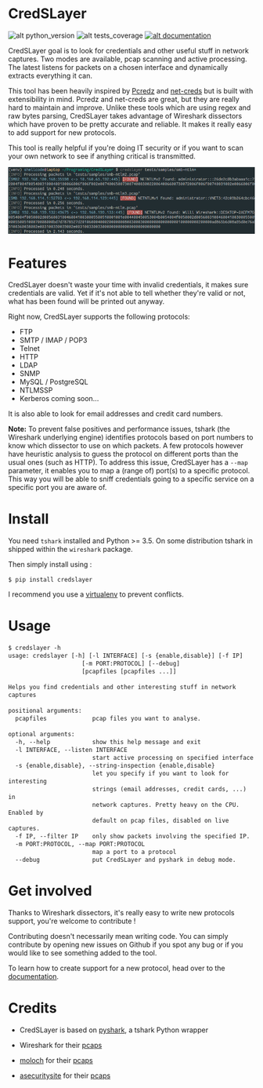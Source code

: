 # CredSLayer

![alt python_version](https://img.shields.io/badge/python-3.5+-informational.svg?style=for-the-badge)
![alt tests_coverage](https://img.shields.io/badge/tests%20coverage-94%25-success.svg?style=for-the-badge)
[![alt documentation](https://img.shields.io/badge/documentation-critical.svg?style=for-the-badge)](https://shellcode33.github.io/CredSLayer/)

CredSLayer goal is to look for credentials and other useful stuff in network captures. Two modes are available, pcap scanning and active processing. The latest listens for packets on a chosen interface and dynamically extracts everything it can.

This tool has been heavily inspired by [Pcredz](https://github.com/lgandx/PCredz) and [net-creds](https://github.com/DanMcInerney/net-creds) but is built with extensibility in mind.
Pcredz and net-creds are great, but they are really hard to maintain and improve.
Unlike these tools which are using regex and raw bytes parsing, CredSLayer takes advantage of Wireshark dissectors which have proven to be pretty accurate and reliable.
It makes it really easy to add support for new protocols.


This tool is really helpful if you're doing IT security or if you want to scan your own network to see if anything critical is transmitted.

![alt credslayer_output_example](https://github.com/ShellCode33/CredSLayer/raw/master/docs/example.png)

# Features

CredSLayer doesn't waste your time with invalid credentials, it makes sure credentials are valid.
Yet if it's not able to tell whether they're valid or not, what has been found will be printed out anyway. 

Right now, CredSLayer supports the following protocols:
* FTP
* SMTP / IMAP / POP3
* Telnet
* HTTP
* LDAP
* SNMP
* MySQL / PostgreSQL
* NTLMSSP
* Kerberos coming soon...

It is also able to look for email addresses and credit card numbers.

**Note:** To prevent false positives and performance issues, tshark (the Wireshark underlying engine) identifies protocols based on port numbers to know which dissector to use on which packets. A few protocols however have heuristic analysis to guess the protocol on different ports than the usual ones (such as HTTP). To address this issue, CredSLayer has a `--map` parameter, it enables you to map a (range of) port(s) to a specific protocol. This way you will be able to sniff credentials going to a specific service on a specific port you are aware of.  

# Install

You need `tshark` installed and Python >= 3.5. On some distribution tshark in shipped within the `wireshark` package. 

Then simply install using :

```
$ pip install credslayer
```

I recommend you use a [virtualenv](https://docs.python.org/3/library/venv.html) to prevent conflicts.

# Usage

```
$ credslayer -h
usage: credslayer [-h] [-l INTERFACE] [-s {enable,disable}] [-f IP]
                     [-m PORT:PROTOCOL] [--debug]
                     [pcapfiles [pcapfiles ...]]

Helps you find credentials and other interesting stuff in network captures

positional arguments:
  pcapfiles             pcap files you want to analyse.

optional arguments:
  -h, --help            show this help message and exit
  -l INTERFACE, --listen INTERFACE
                        start active processing on specified interface
  -s {enable,disable}, --string-inspection {enable,disable}
                        let you specify if you want to look for interesting
                        strings (email addresses, credit cards, ...) in
                        network captures. Pretty heavy on the CPU. Enabled by
                        default on pcap files, disabled on live captures.
  -f IP, --filter IP    only show packets involving the specified IP.
  -m PORT:PROTOCOL, --map PORT:PROTOCOL
                        map a port to a protocol
  --debug               put CredSLayer and pyshark in debug mode.
```

# Get involved

Thanks to Wireshark dissectors, it's really easy to write new protocols support, you're welcome to contribute !

Contributing doesn't necessarily mean writing code. You can simply contribute by opening new issues on Github if you spot any bug or if you would like to see something added to the tool.

To learn how to create support for a new protocol, head over to the [documentation](https://shellcode33.github.io/CredSLayer/contribute/create-parser.html).

# Credits

* CredSLayer is based on [pyshark](https://github.com/KimiNewt/pyshark), a tshark Python wrapper

* Wireshark for their [pcaps](https://wiki.wireshark.org/SampleCaptures)

* [moloch](https://github.com/aol/moloch) for their [pcaps](https://github.com/aol/moloch/tree/master/tests/pcap)

* [asecuritysite](https://asecuritysite.com) for their [pcaps](https://asecuritysite.com/forensics/pcap)
